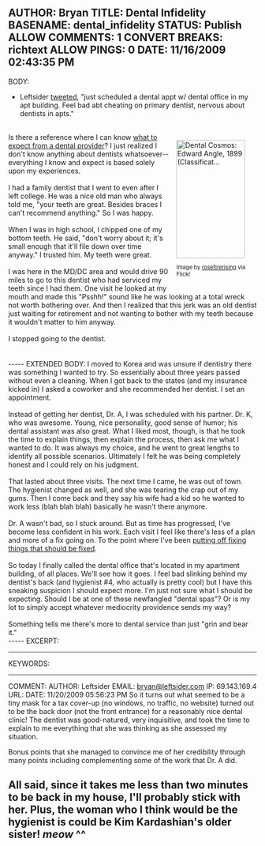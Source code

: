 AUTHOR: Bryan
TITLE: Dental Infidelity
BASENAME: dental_infidelity
STATUS: Publish
ALLOW COMMENTS: 1
CONVERT BREAKS: richtext
ALLOW PINGS: 0
DATE: 11/16/2009 02:43:35 PM
-----
BODY:
<ul class="action-stream-list"><li class="service-icon service-twitter"><span class="entry-content">Leftsider <a href="http://twitter.com/Leftsider/statuses/5769357163">tweeted</a>, "just scheduled a dental appt w/ dental office in my apt building. Feel bad abt cheating on primary dentist, nervous about dentists in apts."</span></li></ul><br /><div class="zemanta-img mt-image-right" style="margin: 1em; display: block; float: right; width: 149px;"><a href="http://www.flickr.com/photos/69145729@N00/372707821"><img src="http://farm1.static.flickr.com/139/372707821_0266a85f70_m.jpg" alt="Dental Cosmos: Edward Angle, 1899 (Classificat..." width="139" height="240" /></a><p class="zemanta-img-attribution" style="font-size: 0.8em;">Image by <a href="http://www.flickr.com/photos/69145729@N00/372707821">rosefirerising</a> via Flickr</p></div>Is there a reference where I can know <a href="http://www.slate.com/id/2229633">what to expect from a dental provider</a>? I just realized I don't know anything about dentists whatsoever--everything I know and expect is based solely upon my experiences.<br /><br />I had a family dentist that I went to even after I left college. He was a nice old man who always told me, "your teeth are great. Besides braces I can't recommend anything." So I was happy.<br /><br />When I was in high school, I chipped one of my bottom teeth. He said, "don't worry about it; it's small enough that it'll file down over time anyway." I trusted him. My teeth were great.<br /><br />I was here in the MD/DC area and would drive 90 miles to go to this dentist who had serviced my teeth since I had them. One visit he looked at my mouth and made this "Psshh!" sound like he was looking at a total wreck not worth bothering over. And then I realized that this jerk was an old dentist just waiting for retirement and not wanting to bother with my teeth because it wouldn't matter to him anyway.<br /><br />I stopped going to the dentist.<br /><br /><br />
-----
EXTENDED BODY:
I moved to Korea and was unsure if dentistry there was something I
wanted to try. So essentially about three years passed without even a
cleaning. When I got back to the states (and my insurance kicked in) I
asked a coworker and she recommended her dentist. I set an appointment.<br /><br />Instead
of getting her dentist, Dr. A, I was scheduled with his partner. Dr. K,
who was awesome. Young, nice personality, good sense of humor; his
dental assistant was also great. What I liked most, though, is that he
took the time to explain things, then explain the process, then ask me
what I wanted to do. It was always my choice, and he went to great
lengths to identify all possible scenarios. Ultimately I felt he was
being completely honest and I could rely on his judgment. <br /><br />That
lasted about three visits. The next time I came, he was out of town.
The hygienist changed as well, and she was tearing the crap out of my
gums. Then I come back and they say his wife had a kid so he wanted to
work less (blah blah blah) basically he wasn't there anymore. <br /><br />Dr.
A wasn't bad, so I stuck around. But as time has progressed, I've
become less confident in his work. Each visit I feel like there's less
of a plan and more of a fix going on. To the point where I've been <a href="http://www.telegraph.co.uk/health/healthnews/6546111/Pessimists-more-likely-to-avoid-going-to-the-dentist.html">putting off fixing things that should be fixed</a>.<br /><br />So
today I finally called the dental office that's located in my apartment
building, of all places. We'll see how it goes. I feel bad slinking
behind my dentist's back (and hygienist #4, who actually is pretty
cool) but I have this sneaking suspicion I should expect more. I'm just
not sure what I should be expecting. Should I be at one of these
newfangled "dental spas"? Or is my lot to simply accept whatever
mediocrity providence sends my way?<br /><br />Something tells me there's more to dental service than just "grin and bear it."<br />
-----
EXCERPT:

-----
KEYWORDS:

-----

COMMENT:
AUTHOR: Leftsider
EMAIL: bryan@leftsider.com
IP: 69.143.169.4
URL: 
DATE: 11/20/2009 05:56:23 PM
So it turns out what seemed to be a tiny mask for a tax cover-up (no windows, no traffic, no website) turned out to be the back door (not the front entrance) for a reasonably nice dental clinic! The dentist was good-natured, very inquisitive, and took the time to explain to me everything that she was thinking as she assessed my situation.

Bonus points that she managed to convince me of her credibility through many points including complementing some of the work that Dr. A did.

All said, since it takes me less than two minutes to be back in my house, I'll probably stick with her. Plus, the woman who I think would be the hygienist is could be Kim Kardashian's older sister! *meow* ^^
-----


